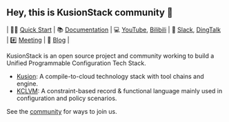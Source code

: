 ## Hey, this is KusionStack community 👋

| 👩‍💻 [Quick Start](https://kusionstack.io/docs/user_docs/getting-started/kubernetes) | 📚 [Documentation](https://kusionstack.io) | 💻 [YouTube](https://www.youtube.com/channel/UCC1ac3eWbMZ6oMjSLvOisxg/featured), [Bilibili](https://space.bilibili.com/228717294/channel/seriesdetail?sid=2397933) | 🙌  [Slack](https://join.slack.com/t/kusionstack/shared_invite/zt-19lqcc3a9-_kTNwagaT5qwBE~my5Lnxg), [DingTalk](https://h5.dingtalk.com/circle/healthCheckin.html?cbdbhh=qwertyuiop&dtaction=os&4ebe6=d3d59&corpId=ding707e3346ab188ded2040d0a6270bd858) | #️⃣ [Meeting](https://github.com/KusionStack/community/discussions/categories/meeting) | 👀 [Blog](https://kusionstack.io/blog) |

KusionStack is an open source project and community working to build a
Unified Programmable Configuration Tech Stack.

- [Kusion](https://github.com/KusionStack/kusion): A compile-to-cloud technology stack with tool chains and engine.
- [KCLVM](https://github.com/KusionStack/KCLVM): A constraint-based record & functional language mainly used in configuration and policy scenarios.

See the [community](https://github.com/KusionStack/community) for ways to join us.

